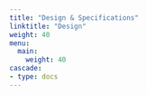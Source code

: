 ```yaml
---
title: "Design & Specifications"
linktitle: "Design"
weight: 40
menu:
  main:
    weight: 40
cascade:
- type: docs
---
```

